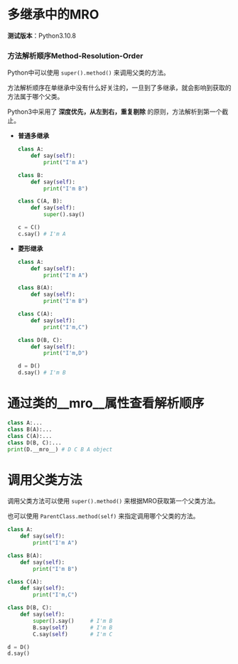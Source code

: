 多继承中的MRO
================================================================================

__测试版本__：Python3.10.8

### 方法解析顺序Method-Resolution-Order

Python中可以使用 `super().method()` 来调用父类的方法。

方法解析顺序在单继承中没有什么好关注的，一旦到了多继承，就会影响到获取的方法属于哪个父类。

Python3中采用了 __深度优先，从左到右，重复剔除__ 的原则，方法解析到第一个截止。

* __普通多继承__

  ```python
  class A:
      def say(self):
          print("I'm A")

  class B:
      def say(self):
          print("I'm B")

  class C(A, B):
      def say(self):
          super().say()

  c = C()
  c.say() # I'm A
  ```

* __菱形继承__

  ```python
  class A:
      def say(self):
          print("I'm A")

  class B(A):
      def say(self):
          print("I'm B")

  class C(A):
      def say(self):
          print("I'm,C")

  class D(B, C):
      def say(self):
          print("I'm,D")

  d = D()
  d.say() # I'm B
  ```

通过类的\_\_mro\_\_属性查看解析顺序
================================================================================

```python
class A:...
class B(A):...
class C(A):...
class D(B, C):...
print(D.__mro__) # D C B A object
```

调用父类方法
================================================================================

调用父类方法可以使用 `super().method()` 来根据MRO获取第一个父类方法。

也可以使用 `ParentClass.method(self)` 来指定调用哪个父类的方法。

```python
class A:
    def say(self):
        print("I'm A")

class B(A):
    def say(self):
        print("I'm B")

class C(A):
    def say(self):
        print("I'm,C")

class D(B, C):
    def say(self):
        super().say()     # I'm B
        B.say(self)       # I'm B
        C.say(self)       # I'm C

d = D()
d.say()
```
